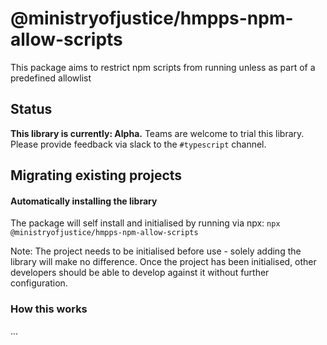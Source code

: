 # @ministryofjustice/hmpps-npm-allow-scripts

This package aims to restrict npm scripts from running unless as part of a predefined allowlist

## Status

**This library is currently: Alpha.**
Teams are welcome to trial this library. Please provide feedback via slack to the `#typescript` channel.

## Migrating existing projects

#### Automatically installing the library

The package will self install and initialised by running via npx:
`npx @ministryofjustice/hmpps-npm-allow-scripts`

Note: The project needs to be initialised before use - solely adding the library will make no difference.
Once the project has been initialised, other developers should be able to develop against it without further configuration.

### How this works

...
